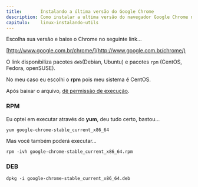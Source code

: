 ```yaml
---
title:       Instalando a última versão do Google Chrome
description: Como instalar a ultima versão do navegador Google Chrome no Linux
capitulo:    linux-instalando-utils
---
```


Escolha sua versão e baixe o Chrome no seguinte link...

[http://www.google.com.br/chrome/](http://www.google.com.br/chrome/)


O link disponibiliza pacotes `deb`(Debian, Ubuntu) e pacotes `rpm` (CentOS,
Fedora, openSUSE).

No meu caso eu escolhi o __rpm__ pois meu sistema é CentOS.

Após baixar o arquivo, [dê permissão de execução](/linux/como-dar-permissao-de-execucao/).



### RPM

Eu optei em executar através do __yum__, deu tudo certo, bastou...

    yum google-chrome-stable_current_x86_64

Mas você também poderá executar...

    rpm -ivh google-chrome-stable_current_x86_64.rpm


### DEB

    dpkg -i google-chrome-stable_current_x86_64.deb
